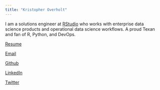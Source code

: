 ```yaml
---
title: "Kristopher Overholt"
---
```


I am a solutions engineer at [RStudio](https://www.rstudio.com) who works with
enterprise data science products and operational data science workflows. A proud
Texan and fan of R, Python, and DevOps.

[Resume](Overholt-Resume.pdf)

[Email](mailto:kris@koverholt.com)

[Github](https://github.com/koverholt)

[LinkedIn](http://www.linkedin.com/in/koverholt)

[Twitter](http://www.twitter.com/koverholt)
